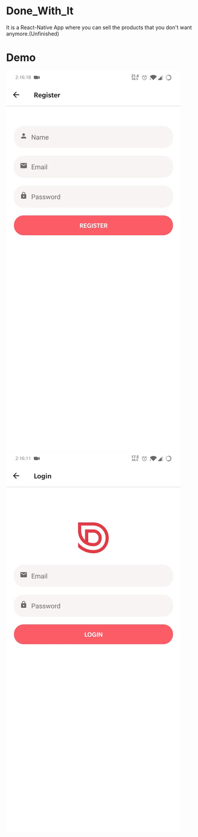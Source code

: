 # Done_With_It
It is a React-Native App where you can sell the products that you don't want anymore.(Unfinished)


# Demo


![](/demo/1.jpeg) ![](/demo/2.jpeg)
